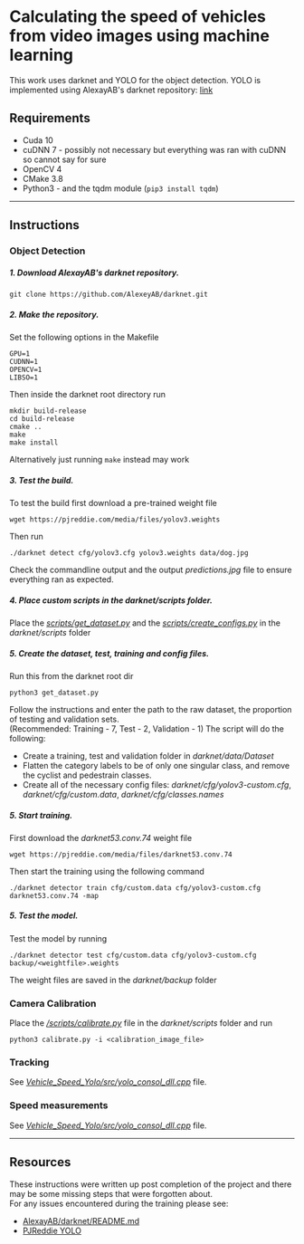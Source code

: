 # Calculating the speed of vehicles from video images using machine learning

This work uses darknet and YOLO for the object detection.
YOLO is implemented using AlexayAB's darknet repository: [link](https://github.com/AlexeyAB/darknet)

## Requirements
* Cuda 10
* cuDNN 7 - possibly not necessary but everything was ran with cuDNN so cannot say for sure
* OpenCV 4
* CMake 3.8
* Python3 - and the tqdm module (`pip3 install tqdm`)

---

## Instructions
### Object Detection
##### 1. Download AlexayAB's darknet repository.

   ```
   git clone https://github.com/AlexeyAB/darknet.git
   ```

##### 2. Make the repository.

   Set the following options in the Makefile
   ```
   GPU=1
   CUDNN=1
   OPENCV=1
   LIBSO=1
   ```
   Then inside the darknet root directory run
   ```
   mkdir build-release
   cd build-release
   cmake ..
   make
   make install
   ```
   Alternatively just running `make` instead may work

##### 3. Test the build.

   To test the build first download a pre-trained weight file
   ```
   wget https://pjreddie.com/media/files/yolov3.weights
   ```
   Then run
   ```
   ./darknet detect cfg/yolov3.cfg yolov3.weights data/dog.jpg
   ```
   Check the commandline output and the output _predictions.jpg_ file to ensure everything ran as expected.

##### 4. Place custom scripts in the _darknet/scripts_ folder.

   Place the [_scripts/get_dataset.py_](https://github.com/Francis-Gurr/Vehicle_Speed_YOLO/blob/master/scripts/get_dataset.py) and the [_scripts/create_configs.py_](https://github.com/Francis-Gurr/Vehicle_Speed_YOLO/blob/master/scripts/create_configs.py) in the _darknet/scripts_ folder

##### 5. Create the dataset, test, training and config files.
   
   Run this from the darknet root dir
   ```
   python3 get_dataset.py
   ```
   Follow the instructions and enter the path to the raw dataset, the proportion of testing and validation sets.  
   (Recommended: Training - 7, Test - 2, Validation - 1)
   The script will do the following:
   
  * Create a training, test and validation folder in _darknet/data/Dataset_
  * Flatten the category labels to be of only one singular class, and remove the cyclist and pedestrain classes.
  * Create all of the necessary config files: _darknet/cfg/yolov3-custom.cfg_, _darknet/cfg/custom.data_, _darknet/cfg/classes.names_
      
##### 5. Start training.
   
   First download the _darknet53.conv.74_ weight file
   ```
   wget https://pjreddie.com/media/files/darknet53.conv.74
   ```
   Then start the training using the following command
   ```
   ./darknet detector train cfg/custom.data cfg/yolov3-custom.cfg darknet53.conv.74 -map
   ```
   
##### 5. Test the model.
  
   Test the model by running
   ```
   ./darknet detector test cfg/custom.data cfg/yolov3-custom.cfg backup/<weightfile>.weights
   ```
   The weight files are saved in the _darknet/backup_ folder
   
### Camera Calibration

Place the [_/scripts/calibrate.py_](https://github.com/Francis-Gurr/Vehicle_Speed_YOLO/blob/master/scripts/calibrate.py) file in the _darknet/scripts_ folder and run
```
python3 calibrate.py -i <calibration_image_file>
```
   
### Tracking

See [_Vehicle_Speed_Yolo/src/yolo_consol_dll.cpp_](https://github.com/Francis-Gurr/Vehicle_Speed_YOLO/blob/master/src/yolo_console_dll.cpp) file.

### Speed measurements

See [_Vehicle_Speed_Yolo/src/yolo_consol_dll.cpp_](https://github.com/Francis-Gurr/Vehicle_Speed_YOLO/blob/master/src/yolo_console_dll.cpp) file.

---

## Resources

These instructions were written up post completion of the project and there may be some missing steps that were forgotten about.  
For any issues encountered during the training please see:
  * [AlexayAB/darknet/README.md](https://github.com/AlexeyAB/darknet/blob/master/README.md)
  * [PJReddie YOLO](https://pjreddie.com/darknet/yolo/)
   
   

  
